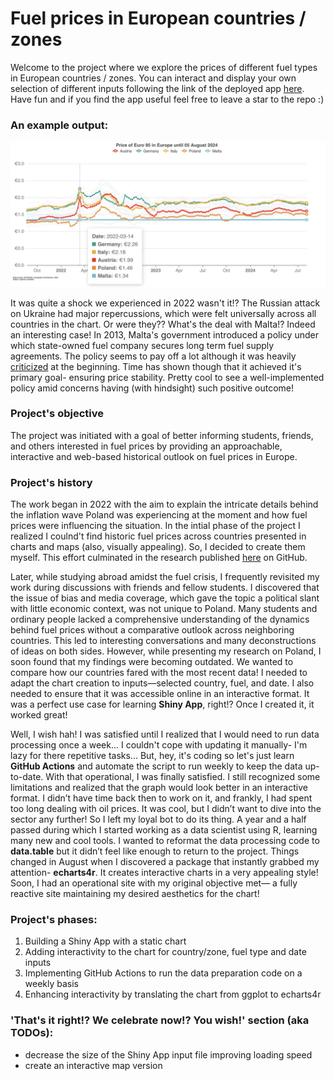 # Fuel prices in European countries / zones
Welcome to the project where we explore the prices of different fuel types in European countries / zones. You can interact and display your own selection of different inputs following the link of the deployed app [here](https://vosbrucke.shinyapps.io/Fuel_prices_in_europe/). Have fun and if you find the app useful feel free to leave a star to the repo :)

### An example output:
![app](https://raw.githubusercontent.com/Vosbrucke/Fuel_prices_in_europe/main/Price%20of%20Euro%2095%20in%20Europe%20until%2005%20August%202024.jpeg "Fuel prices example")

It was quite a shock we experienced in 2022 wasn't it!? The Russian attack on Ukraine had major repercussions, which were felt universally across all countries in the chart. Or were they?? What's the deal with Malta!? Indeed an interesting case! In 2013, Malta's government introduced a policy under which state-owned fuel company secures long term fuel supply agreements. The policy seems to pay off a lot although it was heavily [criticized](https://timesofmalta.com/article/Fuel-price-stability-a-myth.556585) at the beginning. Time has shown though that it achieved it's primary goal- ensuring price stability. Pretty cool to see a well-implemented policy amid concerns having (with hindsight) such positive outcome!

### Project's objective
The project was initiated with a goal of better informing students, friends, and others interested in fuel prices by providing an approachable, interactive and web-based historical outlook on fuel prices in Europe. 

### Project's history
The work began in 2022 with the aim to explain the intricate details behind the inflation wave Poland was experiencing at the moment and how fuel prices were influencing the situation. In the intial phase of the project I realized I coulnd't find historic fuel prices across countries presented in charts and maps (also, visually appealing). So, I decided to create them myself. This effort culminated in the research published [here](https://github.com/Vosbrucke/Poland_Pb95_prices) on GitHub.

Later, while studying abroad amidst the fuel crisis, I frequently revisited my work during discussions with friends and fellow students. I discovered that the issue of bias and media coverage, which gave the topic a political slant with little economic context, was not unique to Poland. Many students and ordinary people lacked a comprehensive understanding of the dynamics behind fuel prices without a comparative outlook across neighboring countries. This led to interesting conversations and many deconstructions of ideas on both sides. However, while presenting my research on Poland, I soon found that my findings were becoming outdated. We wanted to compare how our countries fared with the most recent data! I needed to adapt the chart creation to inputs—selected country, fuel, and date. I also needed to ensure that it was accessible online in an interactive format. It was a perfect use case for learning **Shiny App**, right!? Once I created it, it worked great!

Well, I wish hah! I was satisfied until I realized that I would need to run data processing once a week... I couldn't cope with updating it manually- I'm lazy for there repetitive tasks... But, hey, it's coding so let's just learn **GitHub Actions** and automate the script to run weekly to keep the data up-to-date. With that operational, I was finally satisfied. I still recognized some limitations and realized that the graph would look better in an interactive format. I didn’t have time back then to work on it, and frankly, I had spent too long dealing with oil prices. It was cool, but I didn’t want to dive into the sector any further! So I left my loyal bot to do its thing. A year and a half passed during which I started working as a data scientist using R, learning many new and cool tools. I wanted to reformat the data processing code to **data.table** but it didn’t feel like enough to return to the project. Things changed in August when I discovered a package that instantly grabbed my attention- **echarts4r**. It creates interactive charts in a very appealing style! Soon, I had an operational site with my original objective met— a fully reactive site maintaining my desired aesthetics for the chart!

### Project's phases:
1. Building a Shiny App with a static chart
2. Adding interactivity to the chart for country/zone, fuel type and date inputs
3. Implementing GitHub Actions to run the data preparation code on a weekly basis
4. Enhancing interactivity by translating the chart from ggplot to echarts4r

### 'That's it right!? We celebrate now!? You wish!' section (aka TODOs):
* decrease the size of the Shiny App input file improving loading speed
* create an interactive map version
